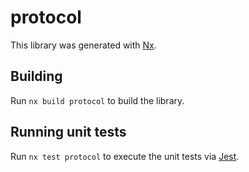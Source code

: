 # protocol

This library was generated with [Nx](https://nx.dev).

## Building

Run `nx build protocol` to build the library.

## Running unit tests

Run `nx test protocol` to execute the unit tests via [Jest](https://jestjs.io).
